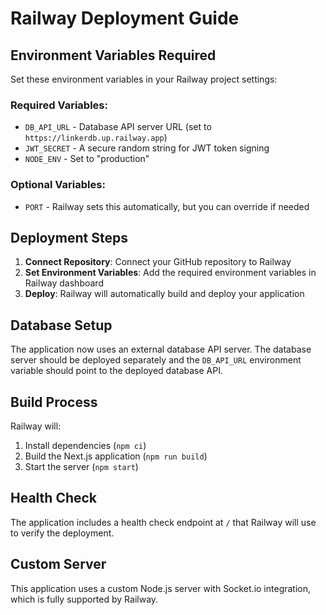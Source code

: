 # Railway Deployment Guide

## Environment Variables Required

Set these environment variables in your Railway project settings:

### Required Variables:
- `DB_API_URL` - Database API server URL (set to `https://linkerdb.up.railway.app`)
- `JWT_SECRET` - A secure random string for JWT token signing
- `NODE_ENV` - Set to "production"

### Optional Variables:
- `PORT` - Railway sets this automatically, but you can override if needed

## Deployment Steps

1. **Connect Repository**: Connect your GitHub repository to Railway
2. **Set Environment Variables**: Add the required environment variables in Railway dashboard
3. **Deploy**: Railway will automatically build and deploy your application

## Database Setup

The application now uses an external database API server. The database server should be deployed separately and the `DB_API_URL` environment variable should point to the deployed database API.

## Build Process

Railway will:
1. Install dependencies (`npm ci`)
2. Build the Next.js application (`npm run build`)
3. Start the server (`npm start`)

## Health Check

The application includes a health check endpoint at `/` that Railway will use to verify the deployment.

## Custom Server

This application uses a custom Node.js server with Socket.io integration, which is fully supported by Railway.
